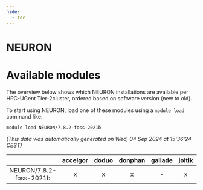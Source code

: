 ```yaml
---
hide:
  - toc
---
```


NEURON
======

# Available modules


The overview below shows which NEURON installations are available per HPC-UGent Tier-2cluster, ordered based on software version (new to old).

To start using NEURON, load one of these modules using a `module load` command like:

```shell
module load NEURON/7.8.2-foss-2021b
```

*(This data was automatically generated on Wed, 04 Sep 2024 at 15:36:24 CEST)*  

| |accelgor|doduo|donphan|gallade|joltik|shinx|skitty|
| :---: | :---: | :---: | :---: | :---: | :---: | :---: | :---: |
|NEURON/7.8.2-foss-2021b|x|x|x|-|x|-|x|
